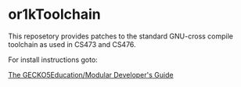 # or1kToolchain

This reposetory provides patches to the standard GNU-cross compile toolchain as used in CS473 and CS476.

For install instructions goto:

[The GECKO5Education/Modular Developer's Guide](https://gecko5education.ti.bfh.ch/tools/or1k/index.html)

